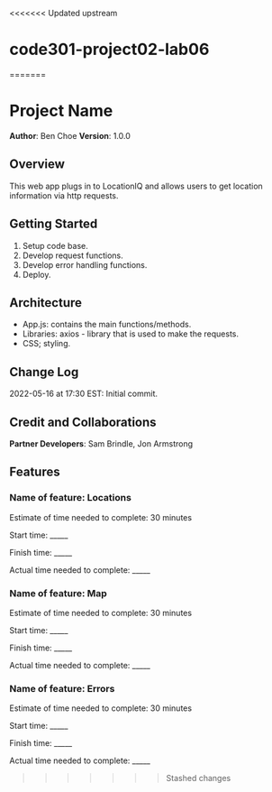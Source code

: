 <<<<<<< Updated upstream
# code301-project02-lab06
=======
# Project Name

**Author**: Ben Choe
**Version**: 1.0.0

## Overview
This web app plugs in to LocationIQ and allows users to get location information via http requests.

## Getting Started
1. Setup code base.
2. Develop request functions.
3. Develop error handling functions.
4. Deploy.

## Architecture
- App.js: contains the main functions/methods.
- Libraries: axios - library that is used to make the requests.
- CSS; styling.

## Change Log
2022-05-16 at 17:30 EST: Initial commit.

## Credit and Collaborations
**Partner Developers**: Sam Brindle, Jon Armstrong


## Features

### Name of feature: Locations

Estimate of time needed to complete: 30 minutes

Start time: _____

Finish time: _____

Actual time needed to complete: _____

### Name of feature: Map

Estimate of time needed to complete: 30 minutes

Start time: _____

Finish time: _____

Actual time needed to complete: _____

### Name of feature: Errors

Estimate of time needed to complete: 30 minutes

Start time: _____

Finish time: _____

Actual time needed to complete: _____
>>>>>>> Stashed changes
